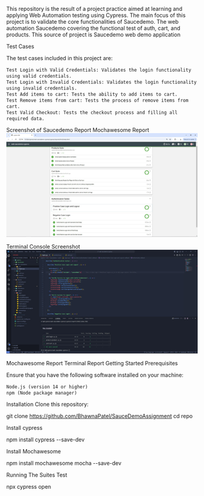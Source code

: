 This repository is the result of a project practice aimed at learning and applying Web Automation testing using Cypress. The main focus of this project is to validate the core functionalities of Saucedemo. The web automation Saucedemo covering the functional test of auth, cart, and products. This source of project is Saucedemo web demo application

Test Cases

The test cases included in this project are:

    Test Login with Valid Credentials: Validates the login functionality using valid credentials.
    Test Login with Invalid Credentials: Validates the login functionality using invalid credentials.
    Test Add items to cart: Tests the ability to add items to cart.
    Test Remove items from cart: Tests the process of remove items from cart.
    Test Valid Checkout: Tests the checkout process and filling all required data.

Screenshot of Saucedemo Report
Mochawesome Report
![img_3.png](img_3.png)

Terminal Console Screenshot
![img_4.png](img_4.png)


Mochawesome Report
Terminal Report
Getting Started
Prerequisites

Ensure that you have the following software installed on your machine:

    Node.js (version 14 or higher)
    npm (Node package manager)

Installation
Clone this repository:

git clone https://github.com/BhawnaPatel/SauceDemoAssignment
cd repo

Install cypress

npm install cypress --save-dev

Install Mochawesome

npm install mochawesome mocha --save-dev

Running The Suites Test

npx cypress open